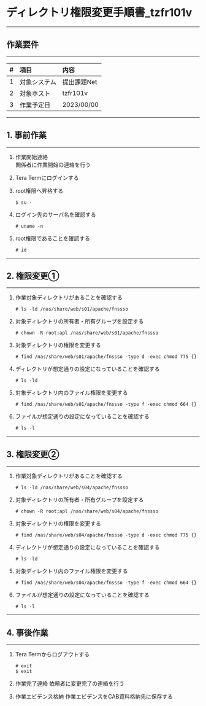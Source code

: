 # ディレクトリ権限変更手順書_tzfr101v

-----------------------------------------------------------------------------------
## 作業要件
-----------------------------------------------------------------------------------
|#|項目|内容|
|:--|:--|:--|
|1|対象システム|提出課題Net|
|2|対象ホスト|tzfr101v|
|3|作業予定日|2023/00/00|

-----------------------------------------------------------------------------------
## 1. 事前作業
-----------------------------------------------------------------------------------
1. 作業開始連絡  
    関係者に作業開始の連絡を行う

2. Tera Termにログインする

3. root権限へ昇格する
    ```
    $ su -
    ```

4. ログイン先のサーバ名を確認する
   ```
   # uname -n
   ```

5. root権限であることを確認する
   ```
   # id
   ```

-----------------------------------------------------------------------------------
## 2. 権限変更①
-----------------------------------------------------------------------------------
1. 作業対象ディレクトリがあることを確認する
   ```
   # ls -ld /nas/share/web/s01/apache/fnssso
   ```

2. 対象ディレクトリの所有者・所有グループを設定する
   ```
   # chown -R root:apl /nas/share/web/s01/apache/fnssso
   ```

3. 対象ディレクトリの権限を変更する
   ```
   # find /nas/share/web/s01/apache/fnssso -type d -exec chmod 775 {}
   ```

4. ディレクトリが想定通りの設定になっていることを確認する
   ```
   # ls -ld
   ```

5. 対象ディレクトリ内のファイル権限を変更する
   ```
   # find /nas/share/web/s01/apache/fnssso -type f -exec chmod 664 {}
   ```

6. ファイルが想定通りの設定になっていることを確認する
   ```
   # ls -l
   ```

-----------------------------------------------------------------------------------
## 3. 権限変更②
-----------------------------------------------------------------------------------
1. 作業対象ディレクトリがあることを確認する
   ```
   # ls -ld /nas/share/web/s04/apache/fnssso
   ```

2. 対象ディレクトリの所有者・所有グループを設定する
   ```
   # chown -R root:apl /nas/share/web/s04/apache/fnssso
   ```

3. 対象ディレクトリの権限を変更する
   ```
   # find /nas/share/web/s04/apache/fnssso -type d -exec chmod 775 {}
   ```

4. ディレクトリが想定通りの設定になっていることを確認する
   ```
   # ls -ld
   ```

5. 対象ディレクトリ内のファイル権限を変更する
   ```
   # find /nas/share/web/s04/apache/fnssso -type f -exec chmod 664 {}
   ```

6. ファイルが想定通りの設定になっていることを確認する
   ```
   # ls -l
   ```

-----------------------------------------------------------------------------------
## 4. 事後作業
-----------------------------------------------------------------------------------
1. Tera Termからログアウトする
   ```
   # exit
   $ exit
   ```

2. 作業完了連絡
    依頼者に変更完了の連絡を行う

3. 作業エビデンス格納
    作業エビデンスをCAB資料格納先に保存する
